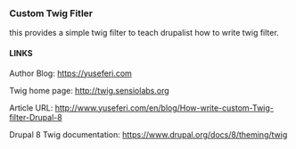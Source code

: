 ### Custom Twig Fitler

this provides a simple twig filter to teach drupalist how to write twig filter.

#### LINKS
Author Blog:  https://yuseferi.com

Twig home page: http://twig.sensiolabs.org

Article URL: http://www.yuseferi.com/en/blog/How-write-custom-Twig-filter-Drupal-8

Drupal 8 Twig documentation: https://www.drupal.org/docs/8/theming/twig
